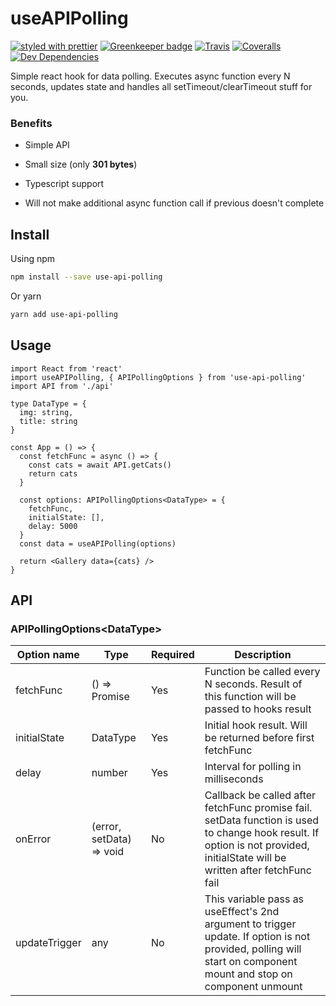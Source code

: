 # useAPIPolling

[![styled with prettier](https://img.shields.io/badge/styled_with-prettier-ff69b4.svg)](https://github.com/prettier/prettier)
[![Greenkeeper badge](https://badges.greenkeeper.io/alexjoverm/typescript-library-starter.svg)](https://greenkeeper.io/)
[![Travis](https://img.shields.io/travis/alexjoverm/typescript-library-starter.svg)](https://travis-ci.org/alexjoverm/typescript-library-starter)
[![Coveralls](https://img.shields.io/coveralls/alexjoverm/typescript-library-starter.svg)](https://coveralls.io/github/alexjoverm/typescript-library-starter)
[![Dev Dependencies](https://david-dm.org/alexjoverm/typescript-library-starter/dev-status.svg)](https://david-dm.org/alexjoverm/typescript-library-starter?type=dev)

Simple react hook for data polling. Executes async function every N seconds, updates state and handles all setTimeout/clearTimeout stuff for you.

### Benefits

- Simple API

- Small size (only __301 bytes__)

- Typescript support

- Will not make additional async function call if previous doesn't complete

  

## Install

Using npm

```sh
npm install --save use-api-polling
```

Or yarn

```sh
yarn add use-api-polling
```



## Usage

```tsx
import React from 'react'
import useAPIPolling, { APIPollingOptions } from 'use-api-polling'
import API from './api'

type DataType = {
  img: string,
  title: string
}

const App = () => {
  const fetchFunc = async () => {
    const cats = await API.getCats()
    return cats
  }
  
  const options: APIPollingOptions<DataType> = {
    fetchFunc,
    initialState: [],
    delay: 5000
  }
  const data = useAPIPolling(options)
  
  return <Gallery data={cats} />
}
```



## API

### APIPollingOptions&lt;DataType>

| Option name   | Type                     | Required | Description                                                  |
| ------------- | ------------------------ | -------- | ------------------------------------------------------------ |
| fetchFunc     | () => Promise<DataType>  | Yes      | Function be called every N seconds. Result of this function will be passed to hooks result |
| initialState  | DataType                 | Yes      | Initial hook result. Will be returned before first fetchFunc |
| delay         | number                   | Yes      | Interval for polling in milliseconds                         |
| onError       | (error, setData) => void | No       | Callback be called after fetchFunc promise fail. setData function is used to change hook result. If option is not provided, initialState will be written after fetchFunc fail |
| updateTrigger | any                      | No       | This variable pass as useEffect's 2nd argument to trigger update. If option is not provided, polling will start on component mount and stop on component unmount |
